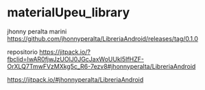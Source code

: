 # materialUpeu_library
jhonny peralta marini
https://github.com/jhonnyperalta/LibreriaAndroid/releases/tag/0.1.0

repositorio https://jitpack.io/?fbclid=IwAR0fjwJzUOlJ0JGcJaxWoUUkl5IfHZF-OrXLQ7TmwFVzMXkg5c_R6-7ezv8#jhonnyperalta/LibreriaAndroid

https://jitpack.io/#jhonnyperalta/LibreriaAndroid



